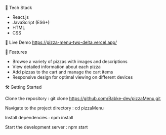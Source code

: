 🔧 Tech Stack
- React.js​
- JavaScript (ES6+)​
- HTML​
- CSS​


🚀 Live Demo
https://pizza-menu-two-delta.vercel.app/

📂 Features
- Browse a variety of pizzas with images and descriptions​
- View detailed information about each pizza​
- Add pizzas to the cart and manage the cart items​
- Responsive design for optimal viewing on different devices​

🛠 Getting Started

Clone the repository :
git clone https://github.com/Babke-dev/pizzaMenu.git

Navigate to the project directory :
cd pizzaMenu

Install dependencies : 
npm install

Start the development server :
npm start
